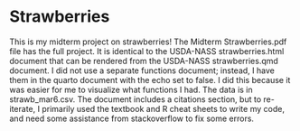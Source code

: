 # Strawberries

This is my midterm project on strawberries! The Midterm Strawberries.pdf file has the full project. It is identical to the USDA-NASS strawberries.html document that can be rendered from the USDA-NASS strawberries.qmd document. I did not use a separate functions document; instead, I have them in the quarto document with the echo set to false. I did this because it was easier for me to visualize what functions I had. The data is in strawb_mar6.csv. The document includes a citations section, but to re-iterate, I primarily used the textbook and R cheat sheets to write my code, and need some assistance from stackoverflow to fix some errors. 

